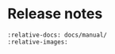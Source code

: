 # Release notes

```{include} ../../../CHANGELOG.md
:relative-docs: docs/manual/
:relative-images:
```
